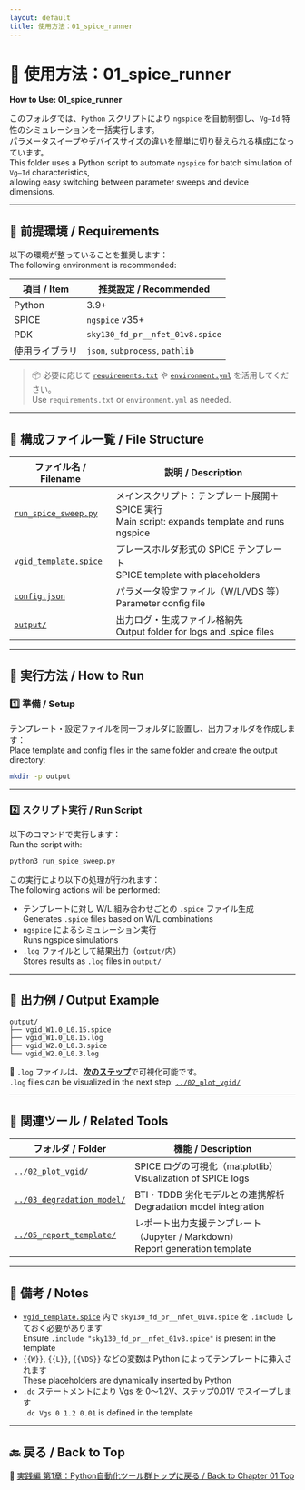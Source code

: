 ```yaml
---
layout: default
title: 使用方法：01_spice_runner
---
```


# 🧪 使用方法：01_spice_runner  
**How to Use: 01_spice_runner**

このフォルダでは、`Python` スクリプトにより `ngspice` を自動制御し、`Vg–Id` 特性のシミュレーションを一括実行します。  
パラメータスイープやデバイスサイズの違いを簡単に切り替えられる構成になっています。  
This folder uses a Python script to automate `ngspice` for batch simulation of `Vg–Id` characteristics,  
allowing easy switching between parameter sweeps and device dimensions.

---

## 🔧 前提環境 / Requirements

以下の環境が整っていることを推奨します：  
The following environment is recommended:

| 項目 / Item | 推奨設定 / Recommended |
|-------------|------------------------|
| Python | 3.9+ |
| SPICE | `ngspice` v35+ |
| PDK | `sky130_fd_pr__nfet_01v8.spice` |
| 使用ライブラリ | `json`, `subprocess`, `pathlib` |

> 📦 必要に応じて [`requirements.txt`](requirements.txt) や [`environment.yml`](environment.yml) を活用してください。  
> Use `requirements.txt` or `environment.yml` as needed.

---

## 📁 構成ファイル一覧 / File Structure

| ファイル名 / Filename | 説明 / Description |
|------------------------|---------------------|
| [`run_spice_sweep.py`](run_spice_sweep.py) | メインスクリプト：テンプレート展開＋SPICE 実行<br>Main script: expands template and runs ngspice |
| [`vgid_template.spice`](vgid_template.spice) | プレースホルダ形式の SPICE テンプレート<br>SPICE template with placeholders |
| [`config.json`](config.json) | パラメータ設定ファイル（W/L/VDS 等）<br>Parameter config file |
| [`output/`](output/) | 出力ログ・生成ファイル格納先<br>Output folder for logs and .spice files |

---

## 🚀 実行方法 / How to Run

### 1️⃣ 準備 / Setup

テンプレート・設定ファイルを同一フォルダに設置し、出力フォルダを作成します：  
Place template and config files in the same folder and create the output directory:

```bash
mkdir -p output
```

---

### 2️⃣ スクリプト実行 / Run Script

以下のコマンドで実行します：  
Run the script with:

```bash
python3 run_spice_sweep.py
```

この実行により以下の処理が行われます：  
The following actions will be performed:

- テンプレートに対し W/L 組み合わせごとの `.spice` ファイル生成  
  Generates `.spice` files based on W/L combinations  
- `ngspice` によるシミュレーション実行  
  Runs ngspice simulations  
- `.log` ファイルとして結果出力（`output/`内）  
  Stores results as `.log` files in `output/`

---

## 📂 出力例 / Output Example

```text
output/
├── vgid_W1.0_L0.15.spice
├── vgid_W1.0_L0.15.log
├── vgid_W2.0_L0.3.spice
└── vgid_W2.0_L0.3.log
```

📌 `.log` ファイルは、[**次のステップ**](../02_plot_vgid/)で可視化可能です。  
`.log` files can be visualized in the next step: [`../02_plot_vgid/`](../02_plot_vgid/)

---

## 🔗 関連ツール / Related Tools

| フォルダ / Folder | 機能 / Description |
|------------------|---------------------|
| [`../02_plot_vgid/`](../02_plot_vgid/) | SPICE ログの可視化（matplotlib）<br>Visualization of SPICE logs |
| [`../03_degradation_model/`](../03_degradation_model/) | BTI・TDDB 劣化モデルとの連携解析<br>Degradation model integration |
| [`../05_report_template/`](../05_report_template/) | レポート出力支援テンプレート（Jupyter / Markdown）<br>Report generation template |

---

## 📝 備考 / Notes

- [`vgid_template.spice`](vgid_template.spice) 内で `sky130_fd_pr__nfet_01v8.spice` を `.include` しておく必要があります  
  Ensure `.include "sky130_fd_pr__nfet_01v8.spice"` is present in the template  
- `{{W}}`, `{{L}}`, `{{VDS}}` などの変数は Python によってテンプレートに挿入されます  
  These placeholders are dynamically inserted by Python  
- `.dc` ステートメントにより Vgs を 0〜1.2V、ステップ0.01V でスイープします  
  `.dc Vgs 0 1.2 0.01` is defined in the template

---

## 🔙 戻る / Back to Top

📂 [実践編 第1章：Python自動化ツール群トップに戻る / Back to Chapter 01 Top](../README.md)
